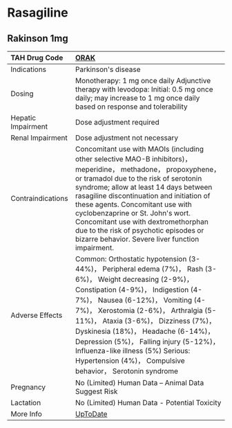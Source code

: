 # Rasagiline

## Rakinson 1mg

| TAH Drug Code      | [ORAK](https://www.tahsda.org.tw/drugs/hissearch.php?drug_code=ORAK)                                                                                                                                                                                                                                                                                                                                                                                       |
|:-------------------|:-----------------------------------------------------------------------------------------------------------------------------------------------------------------------------------------------------------------------------------------------------------------------------------------------------------------------------------------------------------------------------------------------------------------------------------------------------------|
| Indications        | Parkinson's disease                                                                                                                                                                                                                                                                                                                                                                                                                                        |
| Dosing             | Monotherapy: 1 mg once daily Adjunctive therapy with levodopa: Initial: 0.5 mg once daily; may increase to 1 mg once daily based on response and tolerability                                                                                                                                                                                                                                                                                              |
| Hepatic Impairment | Dose adjustment required                                                                                                                                                                                                                                                                                                                                                                                                                                   |
| Renal Impairment   | Dose adjustment not necessary                                                                                                                                                                                                                                                                                                                                                                                                                              |
| Contraindications  | Concomitant use with MAOIs (including other selective MAO-B inhibitors)， meperidine， methadone， propoxyphene， or tramadol due to the risk of serotonin syndrome; allow at least 14 days between rasagiline discontinuation and initiation of these agents. Concomitant use with cyclobenzaprine or St. John's wort. Concomitant use with dextromethorphan due to the risk of psychotic episodes or bizarre behavior. Severe liver function impairment. |
| Adverse Effects    | Common: Orthostatic hypotension (3-44%)， Peripheral edema (7%)， Rash (3-6%)， Weight decreasing (2-9%)， Constipation (4-9%)， Indigestion (4-7%)， Nausea (6-12%)， Vomiting (4-7%)， Xerostomia (2-6%)， Arthralgia (5-11%)， Ataxia (3-6%)， Dizziness (7%)， Dyskinesia (18%)， Headache (6-14%)， Depression (5%)， Falling injury (5-12%)， Influenza-like illness (5%) Serious: Hypertension (4%)， Compulsive behavior， Serotonin syndrome      |
| Pregnancy          | No (Limited) Human Data – Animal Data Suggest Risk                                                                                                                                                                                                                                                                                                                                                                                                         |
| Lactation          | No (Limited) Human Data - Potential Toxicity                                                                                                                                                                                                                                                                                                                                                                                                               |
| More Info          | [UpToDate](https://www.uptodate.com/contents/rasagiline-drug-information)                                                                                                                                                                                                                                                                                                                                                                                  |

